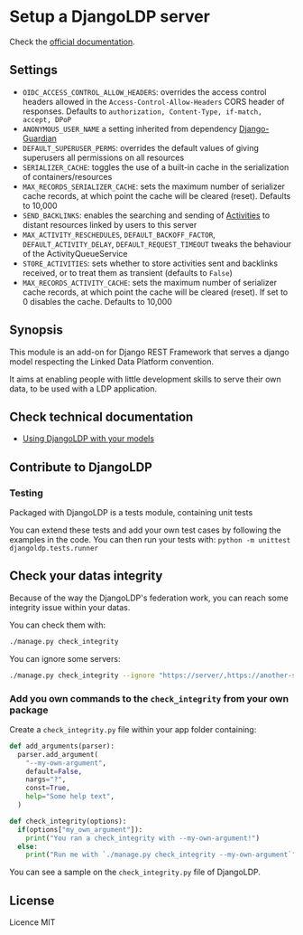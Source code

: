 # Setup a DjangoLDP server

Check the [official documentation](https://docs.startinblox.com/import_documentation/djangoldp_guide/install-djangoldp-server.html).

## Settings

* `OIDC_ACCESS_CONTROL_ALLOW_HEADERS`: overrides the access control headers allowed in the `Access-Control-Allow-Headers` CORS header of responses. Defaults to `authorization, Content-Type, if-match, accept, DPoP`
* `ANONYMOUS_USER_NAME` a setting inherited from dependency [Django-Guardian](https://django-guardian.readthedocs.io/en/stable/overview.html)
* `DEFAULT_SUPERUSER_PERMS`: overrides the default values of giving superusers all permissions on all resources
* `SERIALIZER_CACHE`: toggles the use of a built-in cache in the serialization of containers/resources
* `MAX_RECORDS_SERIALIZER_CACHE`: sets the maximum number of serializer cache records, at which point the cache will be cleared (reset). Defaults to 10,000
* `SEND_BACKLINKS`: enables the searching and sending of [Activities](https://git.startinblox.com/djangoldp-packages/djangoldp/-/wikis/guides/federation) to distant resources linked by users to this server
* `MAX_ACTIVITY_RESCHEDULES`, `DEFAULT_BACKOFF_FACTOR`, `DEFAULT_ACTIVITY_DELAY`, `DEFAULT_REQUEST_TIMEOUT` tweaks the behaviour of the ActivityQueueService
* `STORE_ACTIVITIES`: sets whether to store activities sent and backlinks received, or to treat them as transient (defaults to `False`)
* `MAX_RECORDS_ACTIVITY_CACHE`: sets the maximum number of serializer cache records, at which point the cache will be cleared (reset). If set to 0 disables the cache. Defaults to 10,000

## Synopsis

This module is an add-on for Django REST Framework that serves a django model respecting the Linked Data Platform convention.

It aims at enabling people with little development skills to serve their own data, to be used with a LDP application.

## Check technical documentation

* [Using DjangoLDP with your models](./docs/create_model.md)

## Contribute to DjangoLDP

### Testing

Packaged with DjangoLDP is a tests module, containing unit tests

You can extend these tests and add your own test cases by following the examples in the code. You can then run your tests with:
`python -m unittest djangoldp.tests.runner`

## Check your datas integrity

Because of the way the DjangoLDP's federation work, you can reach some integrity issue within your datas.

You can check them with:

```bash
./manage.py check_integrity
```

You can ignore some servers:

```bash
./manage.py check_integrity --ignore "https://server/,https://another-server/"
```

### Add you own commands to the `check_integrity` from your own package

Create a `check_integrity.py` file within your app folder containing:

```python
def add_arguments(parser):
  parser.add_argument(
    "--my-own-argument",
    default=False,
    nargs="?",
    const=True,
    help="Some help text",
  )

def check_integrity(options):
  if(options["my_own_argument"]):
    print("You ran a check_integrity with --my-own-argument!")
  else:
    print("Run me with `./manage.py check_integrity --my-own-argument`")
```

You can see a sample on the `check_integrity.py` file of DjangoLDP.

## License

Licence MIT
